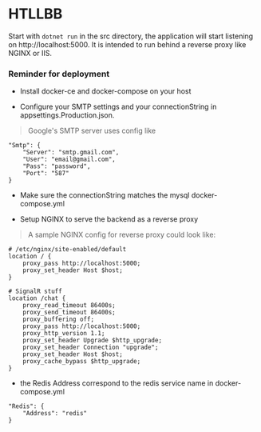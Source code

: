 # HTLLBB


Start with `dotnet run` in the src directory, the application will start listening on http://localhost:5000. It is intended to run behind a reverse proxy like NGINX or IIS.

### Reminder for deployment

- Install docker-ce and docker-compose on your host

- Configure your SMTP settings and your connectionString in appsettings.Production.json.

>Google's SMTP server uses config like

```
"Smtp": {
	"Server": "smtp.gmail.com",
	"User": "email@gmail.com",
	"Pass": "password",
	"Port": "587"
}
```

- Make sure the connectionString matches the mysql docker-compose.yml

- Setup NGINX to serve the backend as a reverse proxy

>A sample NGINX config for reverse proxy could look like:

```
# /etc/nginx/site-enabled/default
location / {
    proxy_pass http://localhost:5000;
    proxy_set_header Host $host;
}

# SignalR stuff
location /chat {
    proxy_read_timeout 86400s;
    proxy_send_timeout 86400s;
    proxy_buffering off;
    proxy_pass http://localhost:5000;
    proxy_http_version 1.1;
    proxy_set_header Upgrade $http_upgrade;
    proxy_set_header Connection "upgrade";
    proxy_set_header Host $host;
    proxy_cache_bypass $http_upgrade;
}  
```

- the Redis Address correspond to the redis service name in docker-compose.yml

```
"Redis": {
	"Address": "redis"
}
```
